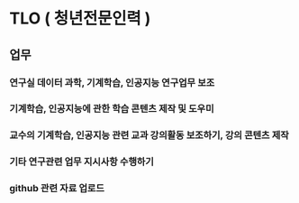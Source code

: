 # TLO ( 청년전문인력 ) 
## 업무
### 연구실 데이터 과학, 기계학습, 인공지능 연구업무 보조
### 기계학습, 인공지능에 관한 학습 콘텐츠 제작 및 도우미
### 교수의 기계학습, 인공지능 관련 교과 강의활동 보조하기, 강의 콘텐츠 제작
### 기타 연구관련 업무 지시사항 수행하기
### github 관련 자료 업로드
